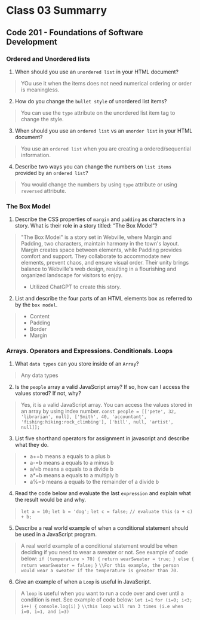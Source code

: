 # Class 03 Summarry
## Code 201 - Foundations of Software Development

> 

### Ordered and Unordered lists
1. When should you use an `unordered list` in your HTML document?
  > YOu use it when the items does not need numerical ordering or order is meaningless.
2. How do you change the `bullet style` of unordered list items?
  > You can use the `type` attribute on the unordered list item tag to change the style.
3. When should you use an `ordered list` vs an `unorder list` in your HTML document?
  > You use an `ordered list` when you are creating a ordered/sequential information.
4. Describe two ways you can change the numbers on `list items` provided by an `ordered list`?
  > You would change the numbers by using `type` attribute or using `reversed` attribute.

### The Box Model
1. Describe the CSS properties of `margin` and `padding` as characters in a story. What is their role in a story titled: “The Box Model”?
  > "The Box Model" is a story set in Webville, where Margin and Padding, two characters, maintain harmony in the town's layout. Margin creates space between elements, while Padding provides comfort and support. They collaborate to accommodate new elements, prevent chaos, and ensure visual order. Their unity brings balance to Webville's web design, resulting in a flourishing and organized landscape for visitors to enjoy.
  > * Utilized ChatGPT to create this story.
2. List and describe the four parts of an HTML elements box as referred to by the `box model`.
  > * Content
  > * Padding
  > * Border
  > * Margin

### Arrays. Operators and Expressions. Conditionals. Loops
1. What `data types` can you store inside of an `Array`?
  > Any data types
2. Is the `people` array a valid JavaScript array? If so, how can I access the values stored? If not, why?
  > Yes, it is a valid JavaScript array. You can access the values stored in an array by using index number.
  > `const people = [['pete', 32, 'librarian', null], ['Smith', 40, 'accountant', 'fishing:hiking:rock_climbing'], ['bill', null, 'artist', null]];`
3. List five shorthand operators for assignment in javascript and describe what they do.
  > * a+=b means a equals to a plus b
  > * a-=b means a equals to a minus b
  > * a/=b means a equals to a divide b
  > * a*=b means a equals to a multiply b
  > * a%=b means a equals to the remainder of a divide b
4. Read the code below and evaluate the last `expression` and explain what the result would be and why.
  > `let a = 10;`
  > `let b = 'dog';`
  > `let c = false;`
  > `// evaluate this`
  > `(a + c) + b;`
5. Describe a real world example of when a conditional statement should be used in a JavaScript program.
  > A real world example of a conditional statement would be when deciding if you need to wear a sweater or not. See example of code below:
  > `if (temperature > 70) {`
  > `return wearSweater = true;`
  > `} else {`
  > `return wearSweater = false;`
  > `}`
  > `\\For this example, the person would wear a sweater if the temperature is greater than 70.`
6. Give an example of when a `Loop` is useful in JavaScript.
  > A `loop` is useful when you want to run a code over and over until a condition is met. See example of code below:
  > `let i=1`
  > `for (i=0; i<3; i++) {`
  > `console.log(i)`
  > `}`
  > `\\this loop will run 3 times (i.e when i=0, i=1, and i=3)`

